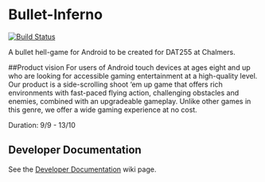 [Developer Documentation]: https://github.com/Jokab/Bullet-Inferno/wiki/Developer-Documentation

Bullet-Inferno
==============

[![Build Status](https://travis-ci.org/Jokab/Bullet-Inferno.png?branch=development)](https://travis-ci.org/Jokab/Bullet-Inferno)

A bullet hell-game for Android to be created for DAT255 at Chalmers.

##Product vision
For users of Android touch devices at ages eight and up who are looking for accessible gaming entertainment at a high-quality level. Our product is a side-scrolling shoot ‘em up game that offers rich environments with fast-paced flying action, challenging obstacles and enemies, combined with an upgradeable gameplay. Unlike other games in this genre, we offer a wide gaming experience at no cost.

Duration: 9/9 - 13/10

## Developer Documentation
See the [Developer Documentation] wiki page.



